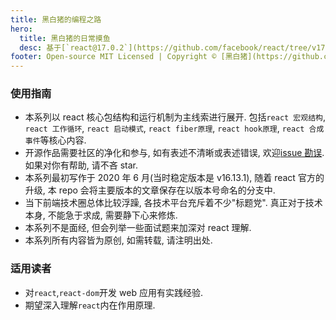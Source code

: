 ```yaml
---
title: 黑白猪的编程之路
hero:
  title: 黑白猪的日常摸鱼
  desc: 基于[`react@17.0.2`](https://github.com/facebook/react/tree/v17.0.2)(尽可能跟随 react 版本的升级, 持续更新). 用大量配图的方式, 致力于将`react原理`表述清楚.
footer: Open-source MIT Licensed | Copyright © [黑白猪](https://github.com/rayrlee2013)<br />Powered by [dumi](https://d.umijs.org/)
---
```


### 使用指南

* 本系列以 react 核心包结构和运行机制为主线索进行展开. 包括`react 宏观结构`, `react 工作循环`, `react 启动模式`, `react fiber原理`, `react hook原理`, `react 合成事件`等核心内容.
* 开源作品需要社区的净化和参与, 如有表述不清晰或表述错误, 欢迎[issue 勘误](https://github.com/7kms/react-illustration-series/issues). 如果对你有帮助, 请不吝 star.
* 本系列最初写作于 2020 年 6 月(当时稳定版本是 v16.13.1), 随着 react 官方的升级, 本 repo 会将主要版本的文章保存在以版本号命名的分支中.
* 当下前端技术圈总体比较浮躁, 各技术平台充斥着不少"标题党". 真正对于技术本身, 不能急于求成, 需要静下心来修炼.
* 本系列不是面经, 但会列举一些面试题来加深对 react 理解.
* 本系列所有内容皆为原创, 如需转载, 请注明出处.

### 适用读者

* 对`react`,`react-dom`开发 web 应用有实践经验.
* 期望深入理解`react`内在作用原理.
